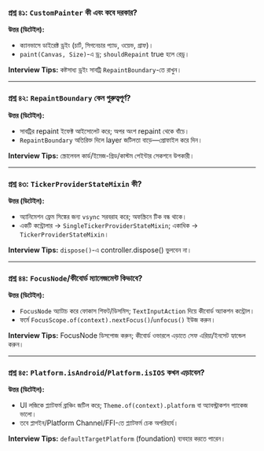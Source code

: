 ### প্রশ্ন ৪১: `CustomPainter` কী এবং কবে দরকার?

**উত্তর (ডিটেইল):**

- ক্যানভাসে ডাইরেক্ট ড্রইং (চার্ট, সিগনেচার প্যাড, ওয়েভ, গ্রাফ)।
- `paint(Canvas, Size)`-এ ড্র; `shouldRepaint` true হলে রেড্র।

**Interview Tips:** কষ্টসাধ্য ড্রইং সাবট্রি `RepaintBoundary`-তে রাখুন।

---

### প্রশ্ন ৪২: `RepaintBoundary` কেন গুরুত্বপূর্ণ?

**উত্তর (ডিটেইল):**

- সাবট্রির repaint ইফেক্ট আইসোলেট করে; অপর অংশ repaint থেকে বাঁচে।
- `RepaintBoundary` অতিরিক্ত দিলে layer জটিলতা বাড়ে—প্রোফাইল করে দিন।

**Interview Tips:** স্ক্রোলেবল কার্ড/ইমেজ-গ্রিড/কাস্টম পেইন্টার সেকশনে উপকারী।

---

### প্রশ্ন ৪৩: `TickerProviderStateMixin` কী?

**উত্তর (ডিটেইল):**

- অ্যানিমেশন ফ্রেম সিঙ্কের জন্য `vsync` সরবরাহ করে; অফস্ক্রিনে টিক বন্ধ থাকে।
- একটি কন্ট্রোলার → `SingleTickerProviderStateMixin`; একাধিক → `TickerProviderStateMixin`।

**Interview Tips:** `dispose()`-এ controller.dispose() ভুলবেন না।

---

### প্রশ্ন ৪৪: `FocusNode`/কীবোর্ড ম্যানেজমেন্ট কিভাবে?

**উত্তর (ডিটেইল):**

- `FocusNode` অ্যাটাচ করে ফোকাস শিফট/ডিসমিস; `TextInputAction` দিয়ে কীবোর্ড অ্যাকশন কন্ট্রোল।
- ফর্মে `FocusScope.of(context).nextFocus()`/`unfocus()` ইউজ করুন।

**Interview Tips:** FocusNode ডিসপোজ করুন; কীবোর্ড ওভারলে এড়াতে সেফ এরিয়া/ইনসেট হ্যান্ডেল করুন।

---

### প্রশ্ন ৪৫: `Platform.isAndroid`/`Platform.isIOS` কখন এড়াবেন?

**উত্তর (ডিটেইল):**

- UI লজিকে প্ল্যাটফর্ম ব্রাঞ্চিং জটিল করে; `Theme.of(context).platform` বা অ্যাবস্ট্রাকশন প্যাকেজ ভালো।
- তবে প্লাগইন/Platform Channel/FFI-তে প্ল্যাটফর্ম চেক অপরিহার্য।

**Interview Tips:** `defaultTargetPlatform` (foundation) ব্যবহার করতে পারেন।


